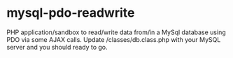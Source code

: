 # mysql-pdo-readwrite
PHP application/sandbox to read/write data from/in a MySql database using PDO via some AJAX calls.
Update /classes/db.class.php with your MySQL server and you should ready to go.

